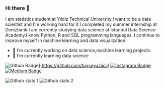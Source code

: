 ### Hi there 👋


I am statistics student at Yıldız Technical University.I want to be a data scientist and I'm working hard for it.I completed my summer internship at Denizbank.I am currently studying data science at Istanbul Data Science Academy.I know Python, R and SQL programming languages. I continue to improve myself in machine learning and data visualization.

- 🔭 I’m currently working on data science,machine learning projects.
- 🌱 I’m currently learning data science


![Github Badge](https://img.shields.io/badge/-Github-000?style=quare&labelColor=000&logo=Github&logoColor=white&link=link)](https://github.com/tugceyaziicii) 
[![Instagram Badge](https://img.shields.io/badge/-Instagram-C13584?style=flat-quare&labelColor=C13584&logo=instagram&logoColor=white&link=link)](https://www.instagram.com/tugceyaziicii/) 
[![Medium Badge](https://img.shields.io/badge/-Medium-757575?style=flat-quare&labelColor=757575&logo=Medium&logoColor=white&link=link)](https://medium.com/@tugceyazici417) 

![Github stats 1](https://github-readme-stats.vercel.app/api?username=tugceyaziicii&show_icons=true&theme=gradient) 
![Github stats 2](https://github-readme-stats.vercel.app/api?username=tugceyaziicii&show_icons=true&theme=radical)
